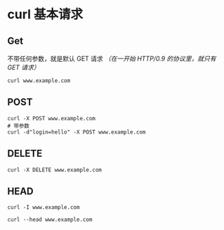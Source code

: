 # curl 基本请求
## Get
不带任何参数，就是默认 GET 请求 *（在一开始 HTTP/0.9 的协议里，就只有 GET 请求）*
```shell
curl www.example.com
```
## POST
```shell
curl -X POST www.example.com
# 带参数
curl -d"login=hello" -X POST www.example.com
```
## DELETE
```shell
curl -X DELETE www.example.com
```
## HEAD
```shell
curl -I www.example.com

curl --head www.example.com
```